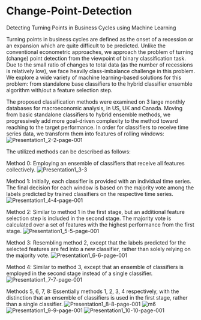 # Change-Point-Detection
Detecting Turning Points in Business Cycles using Machine Learning

Turning points in business cycles are defined as the onset of a recession or an expansion which are quite difficult to be predicted. Unlike the conventional econometric approaches, we approach the problem of turning (change) point detection from the viewpoint of binary classification task. Due to the small ratio of changes to total data (as the number of recessions is relatively low), we face heavily class-imbalance challenge in this problem. We explore a wide variety of machine learning-based solutions for this problem: from standalone base classifiers to the hybrid classifier ensemble algorithm with/out a feature selection step.

The proposed classification methods were examined on 3 large monthly databases for macroeconomic analysis, in US, UK and Canada. Moving from basic standalone classifiers to hybrid ensemble methods, we progressively add more goal-driven complexity to the method toward reaching to the target performance. In order for classifiers to receive time series data, we transform them into features of rolling windows: 
![Presentation1_2-2-page-001](https://github.com/RezaEcon/Change-Point-Detection/assets/105849750/97c5a525-c9d8-435b-b6b2-bf4ec1ec0b72)

The utilized methods can be described as follows:

Method 0: Employing an ensemble of classifiers that receive all features collectively.
![Presentation1_3-3](https://github.com/RezaEcon/Change-Point-Detection/assets/105849750/0aeba8d9-9856-4e26-bf8d-5352bf5020d9)

Method 1: Initially, each classifier is provided with an individual time series. The final decision for each window is based on the majority vote among the labels predicted by trained classifiers on the respective time series.
![Presentation1_4-4-page-001](https://github.com/RezaEcon/Change-Point-Detection/assets/105849750/2e13009f-324e-464f-a206-72a1cc36de84)

Method 2: Similar to method 1 in the first stage, but an additional feature selection step is included in the second stage. The majority vote is calculated over a set of features with the highest performance from the first stage.
![Presentation1_5-5-page-001](https://github.com/RezaEcon/Change-Point-Detection/assets/105849750/8f4e2a82-aff0-4395-bf94-2f9f5874c402)

Method 3: Resembling method 2, except that the labels predicted for the selected features are fed into a new classifier, rather than solely relying on the majority vote.
![Presentation1_6-6-page-001](https://github.com/RezaEcon/Change-Point-Detection/assets/105849750/dbeff26c-5bd3-435b-8b9d-2371e7c49f31)

Method 4: Similar to method 3, except that an ensemble of classifiers is employed in the second stage instead of a single classifier.
![Presentation1_7-7-page-001](https://github.com/RezaEcon/Change-Point-Detection/assets/105849750/f586aedc-c11d-4629-bbb6-5a0439c0fe9d)

Methods 5, 6, 7, 8: Essentially methods 1, 2, 3, 4 respectively, with the distinction that an ensemble of classifiers is used in the first stage, rather than a single classifier.
![Presentation1_8-8-page-001](https://github.com/RezaEcon/Change-Point-Detection/assets/105849750/d3cd07e5-0c2a-48a4-a039-ad4c201cd6a8)
![m6](https://github.com/RezaEcon/Change-Point-Detection/assets/105849750/3b3950d2-50d3-4e77-8a8b-9d98a17511c8)
![Presentation1_9-9-page-001](https://github.com/RezaEcon/Change-Point-Detection/assets/105849750/fd253e1c-afe8-4ea0-82da-d48f4deaf968)
![Presentation1_10-10-page-001](https://github.com/RezaEcon/Change-Point-Detection/assets/105849750/0f01c664-9a7d-4fa9-80ff-a4e807510df1)
